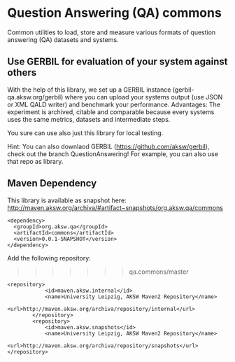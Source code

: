 # Question Answering (QA) commons
Common utilities to load, store and measure various formats of question answering (QA) datasets and systems.

## Use GERBIL for evaluation of your system against others

With the help of this library, we set up a GERBIL instance (gerbil-qa.aksw.org/gerbil) where you can upload your systems output (use JSON or XML QALD writer) and benchmark your performance.
Advantages: The experiment is archived, citable and comparable because every systems uses the same metrics, datasets and intermediate steps. 

You sure can use also just this library for local testing.

Hint: You can also downlaod GERBIL (https://github.com/aksw/gerbil), check out the branch QuestionAnswering! For example, you can also use that repo as library.

## Maven Dependency
This library is available as snapshot here: http://maven.aksw.org/archiva/#artifact~snapshots/org.aksw.qa/commons

```
<dependency>
  <groupId>org.aksw.qa</groupId>
  <artifactId>commons</artifactId>
  <version>0.0.1-SNAPSHOT</version>
</dependency>
```
Add the following repository:
>>>>>>> qa.commons/master
```
<repository>
			<id>maven.aksw.internal</id>
			<name>University Leipzig, AKSW Maven2 Repository</name>
			<url>http://maven.aksw.org/archiva/repository/internal</url>
		</repository>
		<repository>
			<id>maven.aksw.snapshots</id>
			<name>University Leipzig, AKSW Maven2 Repository</name>
			<url>http://maven.aksw.org/archiva/repository/snapshots</url>
</repository>
```
